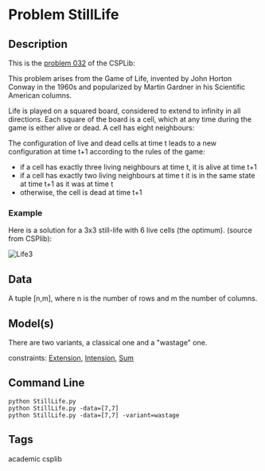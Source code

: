 # Problem StillLife
## Description
This is the [problem 032](https://www.csplib.org/Problems/prob032/) of the CSPLib:

This problem arises from the Game of Life, invented by John Horton Conway in the 1960s and popularized by Martin Gardner in his Scientific American columns.

Life is played on a squared board, considered to extend to infinity in all directions. Each square of the board is a cell,
which at any time during the game is either alive or dead. A cell has eight neighbours:

The configuration of live and dead cells at time t leads to a new configuration at time t+1 according to the rules of the game:

 - if a cell has exactly three living neighbours at time t, it is alive at time t+1
 - if a cell has exactly two living neighbours at time t it is in the same state at time t+1 as it was at time t
 - otherwise, the cell is dead at time t+1


### Example

Here is a solution for a 3x3 still-life with 6 live cells (the optimum). (source from CSPlib):

![Life3](https://www.csplib.org/Problems/prob032/assets/life3.jpg)

## Data
A tuple \[n,m], where n is the number of rows and m the number of columns.

## Model(s)


There are two variants, a classical one and a "wastage" one.

  constraints: [Extension](http://pycsp.org/documentation/constraints/Extension), [Intension](http://pycsp.org/documentation/constraints/Intension), [Sum](http://pycsp.org/documentation/constraints/Sum)


## Command Line


```
python StillLife.py
python StillLife.py -data=[7,7]
python StillLife.py -data=[7,7] -variant=wastage
```

## Tags
 academic csplib
